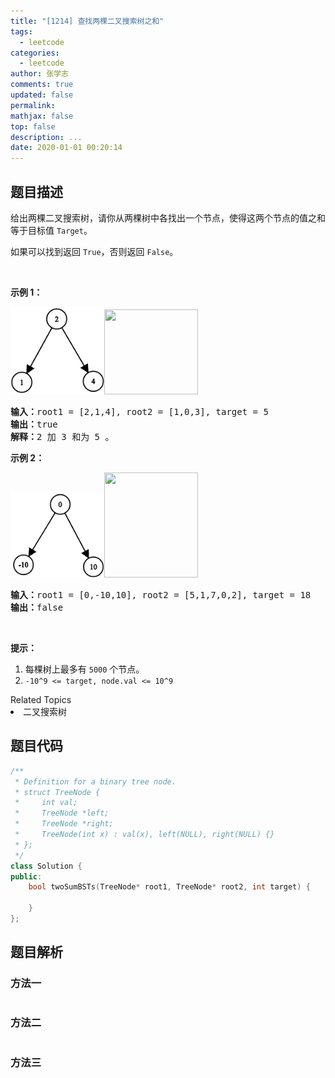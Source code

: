 ```yaml
---
title: "[1214] 查找两棵二叉搜索树之和"
tags:
  - leetcode
categories:
  - leetcode
author: 张学志
comments: true
updated: false
permalink:
mathjax: false
top: false
description: ...
date: 2020-01-01 00:20:14
---
```


## 题目描述

<p>给出两棵二叉搜索树，请你从两棵树中各找出一个节点，使得这两个节点的值之和等于目标值&nbsp;<code>Target</code>。</p>

<p>如果可以找到返回&nbsp;<code>True</code>，否则返回&nbsp;<code>False</code>。</p>

<p>&nbsp;</p>

<p><strong>示例 1：</strong></p>

<p><strong><img alt="" src="https://raw.githubusercontent.com/algoboy101/note_blog_leetcode/master/imgs/1368_1_a2.png" style="height: 140px; width: 150px;"><img alt="" src="https://assets.leetcode-cn.com/aliyun-lc-upload/uploads/2019/06/21/1368_1_b.png" style="height: 136px; width: 150px;"></strong></p>

<pre><strong>输入：</strong>root1 = [2,1,4], root2 = [1,0,3], target = 5
<strong>输出：</strong>true
<strong>解释：</strong>2 加 3 和为 5 。
</pre>

<p><strong>示例 2：</strong></p>

<p><strong><img alt="" src="https://raw.githubusercontent.com/algoboy101/note_blog_leetcode/master/imgs/1368_2_a.png" style="height: 137px; width: 150px;"><img alt="" src="https://assets.leetcode-cn.com/aliyun-lc-upload/uploads/2019/06/21/1368_2_b.png" style="height: 168px; width: 150px;"></strong></p>

<pre><strong>输入：</strong>root1 = [0,-10,10], root2 = [5,1,7,0,2], target = 18
<strong>输出：</strong>false</pre>

<p>&nbsp;</p>

<p><strong>提示：</strong></p>

<ol>
	<li>每棵树上最多有&nbsp;<code>5000</code>&nbsp;个节点。</li>
	<li><code>-10^9 &lt;= target, node.val &lt;= 10^9</code></li>
</ol>
<div><div>Related Topics</div><div><li>二叉搜索树</li></div></div>

## 题目代码

```cpp
/**
 * Definition for a binary tree node.
 * struct TreeNode {
 *     int val;
 *     TreeNode *left;
 *     TreeNode *right;
 *     TreeNode(int x) : val(x), left(NULL), right(NULL) {}
 * };
 */
class Solution {
public:
    bool twoSumBSTs(TreeNode* root1, TreeNode* root2, int target) {

    }
};
```

## 题目解析

### 方法一

```cpp

```

### 方法二

```cpp

```

### 方法三

```cpp

```

